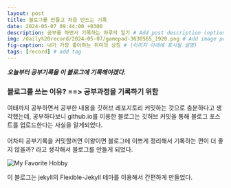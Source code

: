 ```yaml
---
layout: post
title: 블로그를 만들고 처음 만드는 기록
date: 2024-05-07 09:44:00 +0300
description: 공부를 하면서 기록하는 하루의 일기 # Add post description (optional)
img: /daily%20record/2024-05-07/gamepad-3630565_1920.png # Add image post (optional)
fig-caption: 내가 가장 좋아하는 취미의 상징 # (이미지 아래에 표시될 설명)
tags: [record] # add tag
---
```


***오늘부터 공부기록을 이 블로그에 기록해야겠다.***

###  블로그를 쓰는 이유? ==> 공부과정을 기록하기 위함
여태까지 공부하면서 공부한 내용을 깃허브 레포지토리 커밋하는 것으로 충분하다고 생각했는데, 공부하다보니 github.io를 이용한 블로그는 깃허브 커밋을 통해 블로그 포스트를 업로드한다는 사실을 알게되었다.
<Br><Br>
어차피 공부기록을 커밋할꺼면 이왕이면 블로그에 이쁘게 정리해서 기록하는 편이 더 좋지 않을까? 라고 생각해서 블로그를 만들게 되었다.

![My Favorite Hobby]({{site.baseurl}}/assets/img/daily%20record/2024-05-07/gamepad-3630565_1920.png)

이 블로그는 jekyll의 Flexible-Jekyll 테마를 이용해서 간편하게 만들었다.